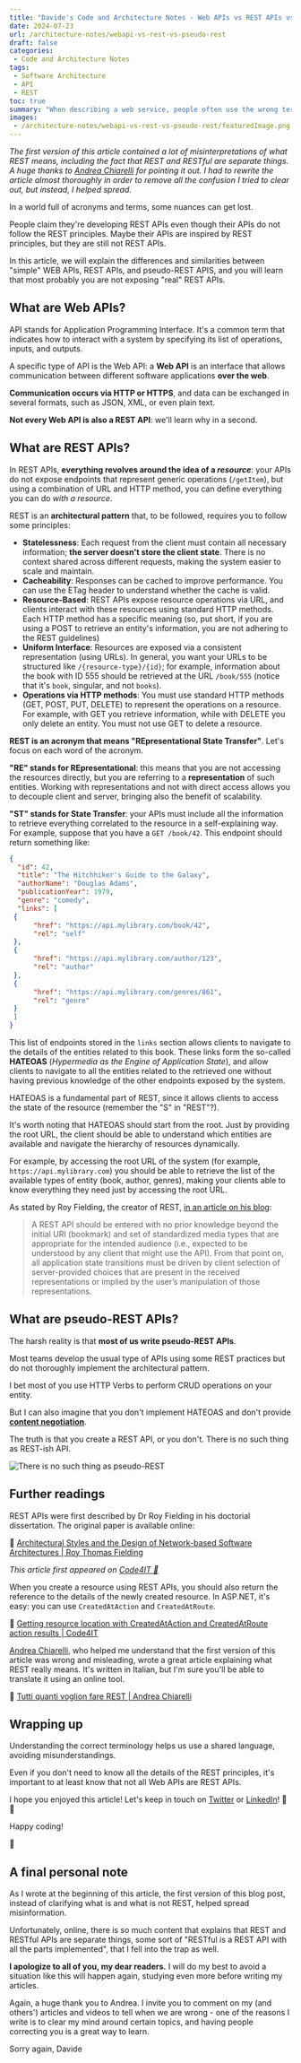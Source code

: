```yaml
---
title: "Davide's Code and Architecture Notes - Web APIs vs REST APIs vs pseudo-REST APIs"
date: 2024-07-23
url: /architecture-notes/webapi-vs-rest-vs-pseudo-rest
draft: false
categories:
 - Code and Architecture Notes
tags:
 - Software Architecture
 - API
 - REST
toc: true
summary: "When describing a web service, people often use the wrong terms. Are you really creating a REST API, or is it some sort of pseudo-REST? "
images:
 - /architecture-notes/webapi-vs-rest-vs-pseudo-rest/featuredImage.png
---
```


_The first version of this article contained a lot of misinterpretations of what REST means, including the fact that REST and RESTful are separate things. A huge thanks to [Andrea Chiarelli](https://www.linkedin.com/in/andreachiarelli/) for pointing it out. I had to rewrite the article almost thoroughly in order to remove all the confusion I tried to clear out, but instead, I helped spread._

In a world full of acronyms and terms, some nuances can get lost. 

People claim they're developing REST APIs even though their APIs do not follow the REST principles. Maybe their APIs are inspired by REST principles, but they are still not REST APIs.

In this article, we will explain the differences and similarities between "simple" WEB APIs, REST APIs, and pseudo-REST APIS, and you will learn that most probably you are not exposing "real" REST APIs.

## What are Web APIs?

API stands for Application Programming Interface. It's a common term that indicates how to interact with a system by specifying its list of operations, inputs, and outputs.

A specific type of API is the Web API: a **Web API** is an interface that allows communication between different software applications **over the web**.

**Communication occurs via HTTP or HTTPS**, and data can be exchanged in several formats, such as JSON, XML, or even plain text.

**Not every Web API is also a REST API**: we'll learn why in a second.

## What are REST APIs?

In REST APIs, **everything revolves around the idea of a _resource_**: your APIs do not expose endpoints that represent generic operations (`/getItem`), but using a combination of URL and HTTP method, you can define everything you can do _with a resource_.

REST is an **architectural pattern** that, to be followed, requires you to follow some principles:

- **Statelessness**: Each request from the client must contain all necessary information; **the server doesn't store the client state**. There is no context shared across different requests, making the system easier to scale and maintain.
- **Cacheability**: Responses can be cached to improve performance. You can use the ETag header to understand whether the cache is valid.
- **Resource-Based**: REST APIs expose resource operations via URL, and clients interact with these resources using standard HTTP methods. Each HTTP method has a specific meaning (so, put short, if you are using a POST to retrieve an entity's information, you are not adhering to the REST guidelines)
- **Uniform Interface**: Resources are exposed via a consistent representation (using URLs). In general, you want your URLs to be structured like `/{resource-type}/{id}`; for example, information about the book with ID 555 should be retrieved at the URL `/book/555` (notice that it's `book`, singular, and not `books`).
- **Operations via HTTP methods**: You must use standard HTTP methods (GET, POST, PUT, DELETE) to represent the operations on a resource. For example, with GET you retrieve information, while with DELETE you only delete an entity. You must not use GET to delete a resource.

**REST is an acronym that means "REpresentational State Transfer"**. Let's focus on each word of the acronym. 

**"RE" stands for REpresentational**: this means that you are not accessing the resources directly, but you are referring to a **representation** of such entities. Working with representations and not with direct access allows you to decouple client and server, bringing also the benefit of scalability. 

**"ST" stands for State Transfer**: your APIs must include all the information to retrieve everything correlated to the resource in a self-explaining way. For example, suppose that you have a `GET /book/42`. This endpoint should return something like:


```json
{
  "id": 42,
  "title": "The Hitchhiker's Guide to the Galaxy",
  "authorName": "Douglas Adams",
  "publicationYear": 1979,
  "genre": "comedy",
  "links": [
 {
      "href": "https://api.mylibrary.com/book/42",
      "rel": "self"
 },
 {
      "href": "https://api.mylibrary.com/author/123",
      "rel": "author"
 },
 {
      "href": "https://api.mylibrary.com/genres/861",
      "rel": "genre"
 }
 ]
}
```

This list of endpoints stored in the `links` section allows clients to navigate to the details of the entities related to this book. These links form the so-called **HATEOAS** (_Hypermedia as the Engine of Application State_), and allow clients to navigate to all the entities related to the retrieved one without having previous knowledge of the other endpoints exposed by the system.

HATEOAS is a fundamental part of REST, since it allows clients to access the state of the resource (remember the "S" in "REST"?).

It's worth noting that HATEOAS should start from the root. Just by providing the root URL, the client should be able to understand which entities are available and navigate the hierarchy of resources dynamically. 

For example, by accessing the root URL of the system (for example, `https://api.mylibrary.com`) you should be able to retrieve the list of the available types of entity (book, author, genres), making your clients able to know everything they need just by accessing the root URL.


As stated by Roy Fielding, the creator of REST, [in an article on his blog](https://roy.gbiv.com/untangled/2008/rest-apis-must-be-hypertext-driven):

> A REST API should be entered with no prior knowledge beyond the initial URI (bookmark) and set of standardized media types that are appropriate for the intended audience (i.e., expected to be understood by any client that might use the API). From that point on, all application state transitions must be driven by client selection of server-provided choices that are present in the received representations or implied by the user’s manipulation of those representations. 

## What are pseudo-REST APIs?

The harsh reality is that **most of us write pseudo-REST APIs**.

Most teams develop the usual type of APIs using some REST practices but do not thoroughly implement the architectural pattern.

I bet most of you use HTTP Verbs to perform CRUD operations on your entity. 

But I can also imagine that you don't implement HATEOAS and don't provide **[content negotiation](https://developer.mozilla.org/en-US/docs/Web/HTTP/Content_negotiation)**.

The truth is that you create a REST API, or you don't. There is no such thing as REST-ish API.

![There is no such thing as pseudo-REST](yoda.png)

## Further readings

REST APIs were first described by Dr Roy Fielding in his doctorial dissertation. The original paper is available online:

🔗 [Architectural Styles and the Design of Network-based Software Architectures | Roy Thomas Fielding](https://ics.uci.edu/~fielding/pubs/dissertation/fielding_dissertation.pdf)

_This article first appeared on [Code4IT 🐧](https://www.code4it.dev/)_

When you create a resource using REST APIs, you should also return the reference to the details of the newly created resource. In ASP.NET, it's easy: you can use `CreatedAtAction` and `CreatedAtRoute`.

🔗 [Getting resource location with CreatedAtAction and CreatedAtRoute action results | Code4IT](https://www.code4it.dev/blog/createdatroute-createdataction/)

[Andrea Chiarelli](https://www.linkedin.com/in/andreachiarelli/), who helped me understand that the first version of this article was wrong and misleading, wrote a great article explaining what REST really means. It's written in Italian, but I'm sure you'll be able to translate it using an online tool.

🔗 [Tutti quanti voglion fare REST | Andrea Chiarelli](https://www.html.it/articoli/cos-e-rest-caratteristiche/)


## Wrapping up

Understanding the correct terminology helps us use a shared language, avoiding misunderstandings.

Even if you don't need to know all the details of the REST principles, it's important to at least know that not all Web APIs are REST APIs.

I hope you enjoyed this article! Let's keep in touch on [Twitter](https://twitter.com/BelloneDavide) or [LinkedIn](https://www.linkedin.com/in/BelloneDavide/)! 🤜🤛

Happy coding!

🐧


## A final personal note

As I wrote at the beginning of this article, the first version of this blog post, instead of clarifying what is and what is not REST, helped spread misinformation.

Unfortunately, online, there is so much content that explains that REST and RESTful APIs are separate things, some sort of "RESTful is a REST API with all the parts implemented", that I fell into the trap as well.

**I apologize to all of you, my dear readers.** I will do my best to avoid a situation like this will happen again, studying even more before writing my articles.

Again, a huge thank you to Andrea. I invite you to comment on my (and others') articles and videos to tell when we are wrong - one of the reasons I write is to clear my mind around certain topics, and having people correcting you is a great way to learn.

Sorry again,
Davide